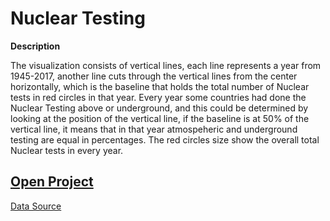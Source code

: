 # Nuclear Testing

**Description**

The visualization consists of vertical lines, each line represents a year from 1945-2017, another line cuts through the vertical lines from the center horizontally, which is the baseline that holds the total number of Nuclear tests in red circles in that year.
Every year some countries had done the Nuclear Testing above or underground, and this could be determined by looking at the position of the vertical line, if the baseline is at 50% of the vertical line, it means that in that year atmospeheric and underground testing are equal in percentages.
The red circles size show the overall total Nuclear tests in every year.


## [Open Project](https://bsakbar.github.io/dvia_2018/mapping_quantities/Final_Mapping_Quantities.html)

[Data Source](http://www.johnstonsarchive.net/nuclear/tests/)
